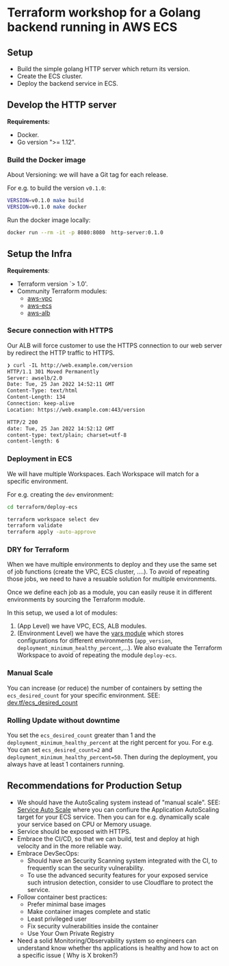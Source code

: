 # Terraform workshop for a Golang backend running in AWS ECS

## Setup

- Build the simple golang HTTP server which return its version.
- Create the ECS cluster.
- Deploy the backend service in ECS.

## Develop the HTTP server

**Requirements:**

- Docker.
- Go version ">= 1.12".

### Build the Docker image

About Versioning: we will have a Git tag for each release.

For e.g. to build the version `v0.1.0`:

```sh
VERSION=v0.1.0 make build
VERSION=v0.1.0 make docker
```

Run the docker image locally:

```sh
docker run --rm -it -p 8080:8080  http-server:0.1.0
```

## Setup the Infra

**Requirements**:

- Terraform version `> 1.0'.
- Community Terraform modules:
  - [aws-vpc](https://registry.terraform.io/modules/terraform-aws-modules/vpc/aws/latest)
  - [aws-ecs](https://registry.terraform.io/modules/terraform-aws-modules/ecs/aws/latest)
  - [aws-alb](https://registry.terraform.io/modules/terraform-aws-modules/alb/aws/latest)

### Secure connection with HTTPS

Our ALB will force customer to use the HTTPS connection to our web server by
redirect the HTTP traffic to HTTPS.

```txt
❯ curl -IL http://web.example.com/version
HTTP/1.1 301 Moved Permanently
Server: awselb/2.0
Date: Tue, 25 Jan 2022 14:52:11 GMT
Content-Type: text/html
Content-Length: 134
Connection: keep-alive
Location: https://web.example.com:443/version

HTTP/2 200 
date: Tue, 25 Jan 2022 14:52:12 GMT
content-type: text/plain; charset=utf-8
content-length: 6
```

### Deployment in ECS

We will have multiple Workspaces. Each Workspace will match for a specific environment.

For e.g. creating the `dev` environment:

```sh
cd terraform/deploy-ecs

terraform workspace select dev
terraform validate
terraform apply -auto-approve
```

### DRY for Terraform

When we have multiple environments to deploy and they use the same set of
job functions (create the VPC, ECS cluster, ....). To avoid of repeating those
jobs, we need to have a resuable solution for multiple environments.

Once we define each job as a module, you can easily reuse it in different environments
by sourcing the Terraform module.

In this setup, we used a lot of modules:

1. (App Level) we have VPC, ECS, ALB modules.
2. (Environment Level) we have the [vars module](./terraform/modules/vars) which
stores configurations for different environments (`app_version`,
`deployment_minimum_healthy_percent`,...). We also evaluate the Terraform Workspace
to avoid of repeating the module `deploy-ecs`.

### Manual Scale

You can increase (or reduce) the number of containers by setting the
`ecs_desired_count` for your specific environment.
SEE: [dev.tf/ecs_desired_count](./terraform/modules/vars/dev.tf#L4)

### Rolling Update without downtime

You set the `ecs_desired_count` greater than 1 and the `deployment_minimum_healthy_percent`
at the right percent for you. For e.g. You can set `ecs_desired_count=2` and
`deployment_minimum_healthy_percent=50`. Then during the deployment,
you always have at least 1 containers running.

## Recommendations for Production Setup

- We should have the AutoScaling system instead of "manual scale".
SEE: [Service Auto Scale](https://docs.aws.amazon.com/AmazonECS/latest/developerguide/service-auto-scaling.html)
where you can confiure the Application AutoScaling target for your
ECS service. Then you can for e.g. dynamically scale your service
based on CPU or Memory usuage.
- Service should be exposed with HTTPS.
- Embrace the CI/CD, so that we can build, test and deploy at high velocity
and in the more reliable way.
- Embrace DevSecOps:
  - Should have an Security Scanning system integrated with the CI,
  to frequently scan the security vulnerability.
  - To use the advanced security features for your exposed service
such intrusion detection, consider to use Cloudflare to protect
the service.
- Follow container best practices:
  - Prefer minimal base images
  - Make container images complete and static
  - Least privileged user
  - Fix security vulnerabilities inside the container
  - Use Your Own Private Registry
- Need a solid Monitoring/Observability system so engineers can understand
know whether ths applications is healthy and how
to act on a specific issue ( Why is X broken?)
